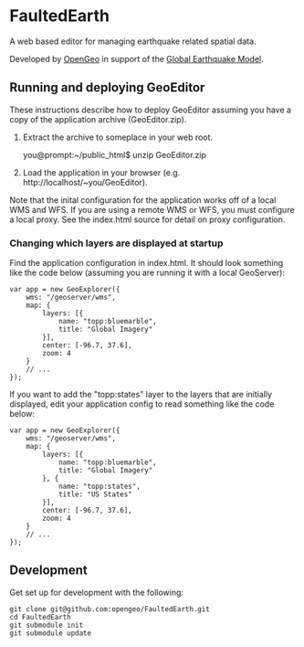 # FaultedEarth #

A web based editor for managing earthquake related spatial data.

Developed by [OpenGeo](http://opengeo.org/) in support of the [Global Earthquake Model](http://www.globalquakemodel.org/).

## Running and deploying GeoEditor

These instructions describe how to deploy GeoEditor assuming you have a copy of the application archive (GeoEditor.zip).

1. Extract the archive to someplace in your web root.

    you@prompt:~/public_html$ unzip GeoEditor.zip

2. Load the application in your browser (e.g. http://localhost/~you/GeoEditor).

Note that the inital configuration for the application works off of a local WMS and WFS. If you are using a remote WMS or WFS, you must configure a local proxy.  See the index.html source for detail on proxy configuration.


### Changing which layers are displayed at startup

Find the application configuration in index.html.  It should look something like the code below (assuming you are running it with a local GeoServer):

    var app = new GeoExplorer({
        wms: "/geoserver/wms",
        map: {
            layers: [{
                name: "topp:bluemarble",
                title: "Global Imagery"
            }],
            center: [-96.7, 37.6],
            zoom: 4
        }
        // ...
    });

If you want to add the "topp:states" layer to the layers that are initially displayed, edit your application config to read something like the code below:

    var app = new GeoExplorer({
        wms: "/geoserver/wms",
        map: {
            layers: [{
                name: "topp:bluemarble",
                title: "Global Imagery"
            }, {
                name: "topp:states",
                title: "US States"
            }],
            center: [-96.7, 37.6],
            zoom: 4
        }
        // ...
    });

## Development

Get set up for development with the following:

    git clone git@github.com:opengeo/FaultedEarth.git
    cd FaultedEarth
    git submodule init
    git submodule update

